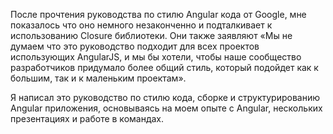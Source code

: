 После прочтения руководства по стилю Angular кода от Google, мне показалось что
оно немного незаконченно и подталкивает к использованию Closure библиотеки. Они
также заявляют «Мы не думаем что это руководство подходит для всех проектов
использующих AngularJS, и мы бы хотели, чтобы наше сообщество разработчиков
придумало более общий стиль, который подойдет как к большим, так и к маленьким 
проектам».

Я написал это руководство по стилю кода, сборке и структурированию Angular 
приложения, основываясь на моем опыте с Angular, нескольких презентациях и 
работе в командах.
